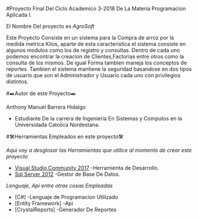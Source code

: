 #Proyecto Final Del Ciclo Academico 3-2018 De La Materia Programacion Aplicada l.

El Nombre Del proyecto es *AgroSoft*

Este Proyecto Consiste en un sistema para la Compra de arroz por la medida metrica Kilos, aparte de esta caracteristica el sistema consiste en algunos modulos como los de registro y consultas.
Dentro de cada uno podemos encontrar la creacion de Clientes,Factorias entre otros como la consulta de los mismos.
De igual Forma tambien maneja los conceptos de reportes.
Tambien el sistema mantiene la seguridad basandose en dos tipos de usuario que son el Administrador y Usuario cada uno con privilegios distintos.

#✒️Autor de este Proyecto✒️

Anthony Manuel Barrera Hidalgo 
- Estudiante De la carrera de Ingenieria En Sistemas y Computos en la Universidada Catolica Nordestana.

#🛠️Herramientas Empleados en este proyecto🛠️

_Aqui voy a desglosar las Herramientas que utilice al momento de crear este proyecto_
* [Visual Studio Community 2017](https://visualstudio.microsoft.com/es/downloads/) -Herramienta de Desarrollo.
* [Sql Server 2012](https://www.microsoft.com/es-es/download/details.aspx?id=29062) -Gestor de Base De Datos.

_Lenguaje, Api entre otras cosas Empleadas_
* [C#] -Lenguaje de Programacion Utilizado
* [Entity Framework] -Api 
* [CrystalReports] -Generador De Reportes
